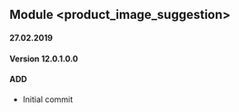 ## Module <product_image_suggestion>

#### 27.02.2019
#### Version 12.0.1.0.0
#### ADD

- Initial commit

